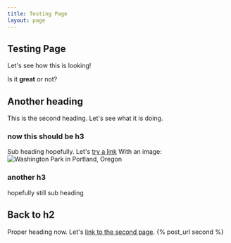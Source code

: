 ```yaml
---
title: Testing Page
layout: page
---
```


## Testing Page
Let's see how this is looking!

Is it **great** or not?

## Another heading
This is the second heading.  Let's see what it is doing.

### now this should be h3
Sub heading hopefully. Let's [try a link](https://www.touristbee.com)
With an image: ![Washington Park in Portland, Oregon](https://www.touristbee.com/photos/Oregon/Portland_Washington_Park-2018/images/washington-park-portland-19.jpg "Washington Park in Portland, Oregon")

### another h3
hopefully still sub heading

## Back to h2
Proper heading now. Let's [link to the second page](second.html). {% post_url second %}
